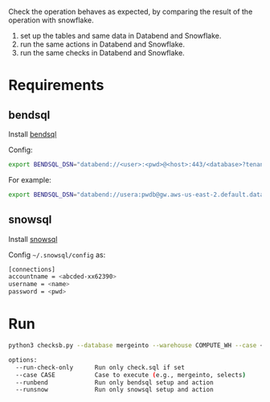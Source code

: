 
Check the operation behaves as expected, by comparing the result of the operation with snowflake.

1. set up the tables and same data in Databend and Snowflake.
2. run the same actions in Databend and Snowflake.
3. run the same checks in Databend and Snowflake.

# Requirements

## bendsql

Install [bendsql](https://github.com/datafuselabs/bendsql)
 
Config:
```bash
export BENDSQL_DSN="databend://<user>:<pwd>@<host>:443/<database>?tenant=<tenant>&warehouse=<warehouse>"
```

For example:
```bash
export BENDSQL_DSN="databend://usera:pwdb@gw.aws-us-east-2.default.databend.com/mergeinto?tenant=tenant_t1&warehouse=bh-v224"
```

## snowsql

Install [snowsql](https://docs.snowflake.com/en/user-guide/snowsql.html) 

Config `~/.snowsql/config` as:

```bash
[connections]          
accountname = <abcded-xx62390>
username = <name>
password = <pwd>
```

# Run

```bash
python3 checksb.py --database mergeinto --warehouse COMPUTE_WH --case <mergeinto|selects>

options:
  --run-check-only      Run only check.sql if set
  --case CASE           Case to execute (e.g., mergeinto, selects)
  --runbend             Run only bendsql setup and action
  --runsnow             Run only snowsql setup and action
```